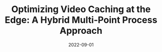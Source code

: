 ---
title: "Optimizing Video Caching at the Edge: A Hybrid Multi-Point Process Approach"
authors:
- Xianzhi Zhang
- Yipeng Zhou
- Di Wu
- Miao Hu
- Xi Zheng
- Min Chen
- Song Guo

date: "2022-09-01"
doi: "10.1109/TPDS.2022.3147240"

# Publication type.
# 1 = Conference paper; 2 = Journal article;
# 3 = Preprint Paper; 4 = Report; 5 = Book; 6 = Book section;
# 7 = Thesis; 8 = Patent
publication_types: ["2"]

# Publication name and optional abbreviated publication name.
publication: "*IEEE Transactions on Parallel and Distributed Systems*"
publication_short: "TPDS (CCF-A)"

url_pdf: https://ieeexplore.ieee.org/abstract/document/9699396
# url_code: ''
# url_dataset: ''
# url_poster: ''
# url_project: ''
# url_slides: ''
# url_video: ''

---